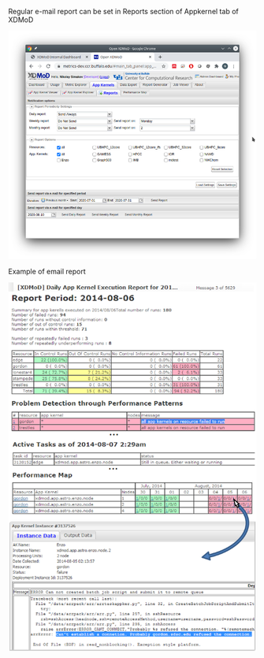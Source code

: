 Regular e-mail report can be set in Reports section of Appkernel tab of XDMoD

![Reports Request](assets/images/report_request.png)


Example of email report

![email sample](assets/images/email-report-small.png)
